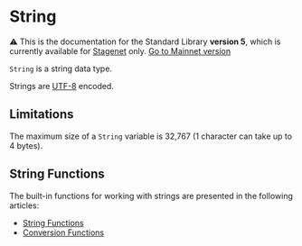 # String

:warning: This is the documentation for the Standard Library **version 5**, which is currently available for [Stagenet](/en/blockchain/blockchain-network/) only. [Go to Mainnet version](/en/ride/data-types/string)

`String` is a string data type.

Strings are [UTF-8](https://en.wikipedia.org/wiki/UTF-8) encoded.

## Limitations

The maximum size of a `String` variable is 32,767 (1 character can take up to 4 bytes).

## String Functions

The built-in functions for working with strings are presented in the following articles:
* [String Functions](/en/ride/v5/functions/built-in-functions/string-functions)
* [Conversion Functions](/en/ride/v5/functions/built-in-functions/string-functions)
